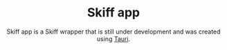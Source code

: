<h1 align="center">Skiff app</h1>

<p align="center">
    Skiff app is a Skiff wrapper that is still under development and was created using <a href="https://tauri.studio">Tauri</a>.
</p>
